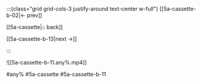 :::{class="grid grid-cols-3 justify-around text-center w-full"}
[[5a-cassette-b-02|← prev]]

[[5a-cassette|⌂ back]]

[[5a-cassette-b-13|next →]]

:::

![[5a-cassette-b-11.any%.mp4]]

#any% #5a-cassette #5a-cassette-b-11